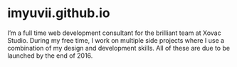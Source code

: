 # imyuvii.github.io
I’m a full time web development consultant for the brilliant team at Xovac Studio. During my free time, I work on multiple side projects where I use a combination of my design and development skills. All of these are due to be launched by the end of 2016.
